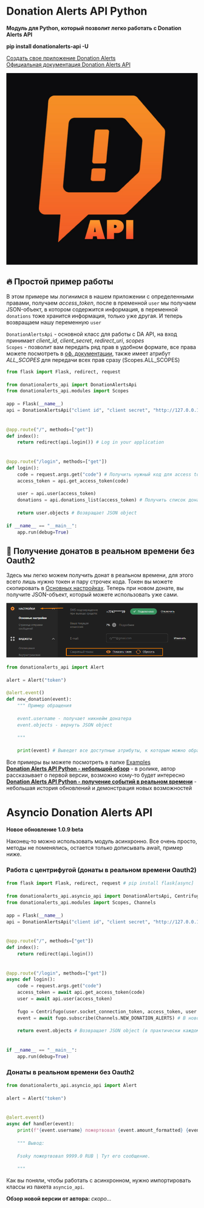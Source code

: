 # Donation Alerts API Python
__Модуль для Python, который позволит легко работать с Donation Alerts API__

__pip install donationalerts-api -U__

[Создать свое приложение Donation Alerts](https://www.donationalerts.com/application/clients) \
[Официальная документация Donation Alerts API](https://www.donationalerts.com/apidoc)

![DA API](https://github.com/Fsoky/Donation-Alerts-API-Python/blob/main/images/logo-api.jpg)

## 🔥 Простой пример работы
В этом примере мы логинимся в нашем приложении с определенными правами, получаем _access_token_, после в пременной `user` мы получаем JSON-объект, в котором содержится информация, в переменной `donations` тоже хранится информация, только уже другая. И теперь возвращаем нашу переменную `user`

`DonationAlertsApi` - основной класс для работы с DA API, на вход принимает _client_id_, _client_secret_, _redirect_uri_, _scopes_ \
`Scopes` - позволит вам передать ряд прав в удобном формате, все права можете посмотреть в [оф. документации](https://www.donationalerts.com/apidoc#authorization__scopes), также имеет атрибут _ALL_SCOPES_ для передачи всех прав сразу (Scopes.ALL_SCOPES)

```py
from flask import Flask, redirect, request

from donationalerts_api import DonationAlertsApi
from donationalerts_api.modules import Scopes

app = Flask(__name__)
api = DonationAlertsApi("client id", "client secret", "http://127.0.0.1:5000/login", [Scopes.USER_SHOW, Scopes.DONATION_INDEX])


@app.route("/", methods=["get"])
def index():
	return redirect(api.login()) # Log in your application


@app.route("/login", methods=["get"])
def login():
	code = request.args.get("code") # Получить нужный код для access token
	access_token = api.get_access_token(code)

	user = api.user(access_token)
	donations = api.donations_list(access_token) # Получить список донатов

	return user.objects # Возвращает JSON object

if __name__ == "__main__":
	app.run(debug=True)
```

## 💖 Получение донатов в реальном времени без Oauth2
Здесь мы легко можем получить донат в реальном времени, для этого всего лишь нужно токен и пару строчек кода. Токен вы можете скопировать в [Основных настройках](https://www.donationalerts.com/dashboard/general). Теперь при новом донате, вы получите JSON-объект, который можете использовать уже сами.

![ТОКЕН](https://github.com/Fsoky/Donation-Alerts-API-Python/blob/main/images/example_alert_2.png)

```py
from donationalerts_api import Alert

alert = Alert("token")

@alert.event()
def new_donation(event):
    """ Пример обращения

    event.username - получает никнейм донатера
    event.objects - вернуть JSON object

    """

    print(event) # Выведет все доступные атрибуты, к которым можно обратиться
```

Все примеры вы можете посмотреть в папке [Examples](https://github.com/Fsoky/Donation-Alerts-API-Python/tree/main/examples) \
__[Donation Alerts API Python - небольшой обзор](https://www.youtube.com/watch?v=ZJVVDRNR9Vw)__ - в ролике, автор рассказывает о первой версии, возможно кому-то будет интересно \
__[Donation Alerts API Python - получение событий в реальном времени](https://www.youtube.com/watch?v=pAdPuScKSNs)__ - небольшая история обновлений и демонстрация новых возможностей

# Asyncio Donation Alerts API
__Новое обновление 1.0.9 beta__

Наконец-то можно использовать модуль асинхронно. Все очень просто, методы не поменялись, остается только дописывать await, пример ниже.

### Работа с центрифугой (донаты в реальном времени Oauth2)

```py
from flask import Flask, redirect, request # pip install flask[async]

from donationalerts_api.asyncio_api import DonationAlertsApi, Centrifugo
from donationalerts_api.modules import Scopes, Channels

app = Flask(__name__)
api = DonationAlertsApi("client id", "client secret", "http://127.0.0.1:5000/login", [Scopes.USER_SHOW, Scopes.DONATION_SUBSCRIBE])


@app.route("/", methods=["get"])
def index():
    return redirect(api.login())
    

@app.route("/login", methods=["get"])
async def login():
    code = request.args.get("code")
    access_token = await api.get_access_token(code)
    user = await api.user(access_token)
    
    fugo = Centrifugo(user.socket_connection_token, access_token, user.id)
    event = await fugo.subscribe(Channels.NEW_DONATION_ALERTS) # В новой версии .connect не нужен.
    
    return event.objects # Возвращает JSON object (в практически каждом методе есть objects)
   
    
if __name__ == "__main__":
    app.run(debug=True)
```

### Донаты в реальном времени без Oauth2

```py
from donationalerts_api.asyncio_api import Alert

alert = Alert("token")


@alert.event()
async def handler(event):
    print(f"{event.username} пожертвовал {event.amount_formatted} {event.currency} | {event.message}")

    """ Вывод:

    Fsoky пожертвовал 9999.0 RUB | Тут его сообщение.
    
    """
```

Как вы поняли, чтобы работать с асинхронном, нужно импортировать классы из пакета `asyncio_api`.

__Обзор новой версии от автора:__ *скоро...*